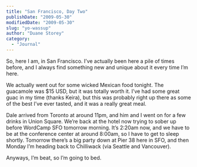 ```yaml
---
title: "San Francisco, Day Two"
publishDate: "2009-05-30"
modifiedDate: "2009-05-30"
slug: "yo-wassup"
author: "Duane Storey"
category:
  - "Journal"
---
```


So, here I am, in San Francisco. I’ve actually been here a pile of times before, and I always find something new and unique about it every time I’m here.

We actually went out for some wicked Mexican food tonight. The guacamole was $15 USD, but it was totally worth it. I’ve had some great guac in my time (thanks Keira), but this was probably right up there as some of the best I’ve ever tasted, and it was a really great meal.

Dale arrived from Toronto at around 11pm, and him and I went on for a few drinks in Union Square. We’re back at the hotel now trying to sober up before WordCamp SFO tomorrow morning. It’s 2:20am now, and we have to be at the conference center at around 8:00am, so I have to get to sleep shortly. Tomorrow there’s a big party down at Pier 38 here in SFO, and then Monday I’m heading back to Chilliwack (via Seattle and Vancouver).

Anyways, I’m beat, so I’m going to bed.
